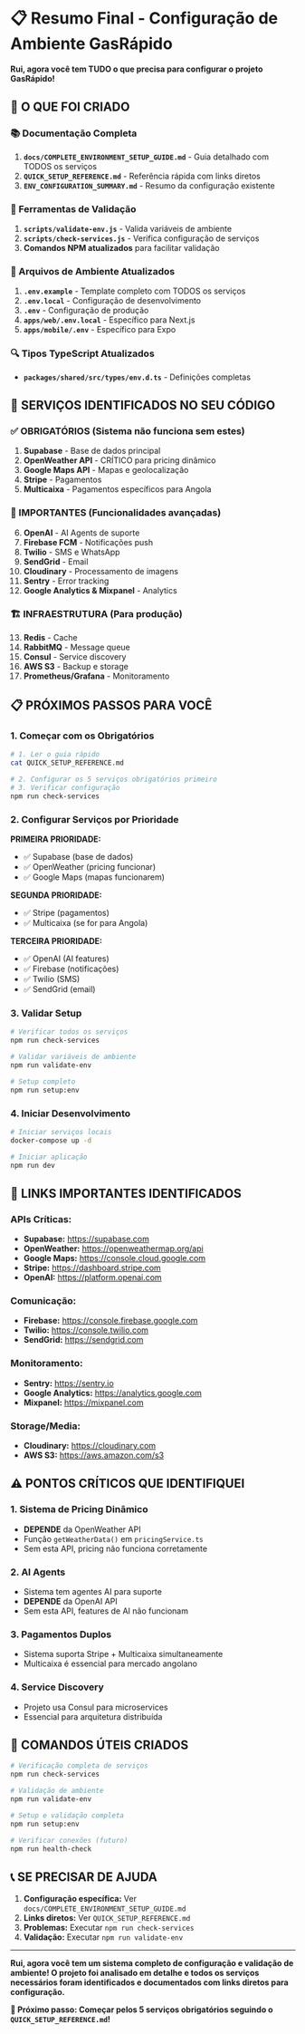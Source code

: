 # 📋 Resumo Final - Configuração de Ambiente GasRápido

**Rui, agora você tem TUDO o que precisa para configurar o projeto GasRápido!**

## 🎯 O QUE FOI CRIADO

### 📚 Documentação Completa
1. **`docs/COMPLETE_ENVIRONMENT_SETUP_GUIDE.md`** - Guia detalhado com TODOS os serviços
2. **`QUICK_SETUP_REFERENCE.md`** - Referência rápida com links diretos
3. **`ENV_CONFIGURATION_SUMMARY.md`** - Resumo da configuração existente

### 🔧 Ferramentas de Validação
1. **`scripts/validate-env.js`** - Valida variáveis de ambiente
2. **`scripts/check-services.js`** - Verifica configuração de serviços
3. **Comandos NPM atualizados** para facilitar validação

### 📁 Arquivos de Ambiente Atualizados
1. **`.env.example`** - Template completo com TODOS os serviços
2. **`.env.local`** - Configuração de desenvolvimento
3. **`.env`** - Configuração de produção
4. **`apps/web/.env.local`** - Específico para Next.js
5. **`apps/mobile/.env`** - Específico para Expo

### 🔍 Tipos TypeScript Atualizados
- **`packages/shared/src/types/env.d.ts`** - Definições completas

## 🚀 SERVIÇOS IDENTIFICADOS NO SEU CÓDIGO

### ✅ OBRIGATÓRIOS (Sistema não funciona sem estes)
1. **Supabase** - Base de dados principal
2. **OpenWeather API** - CRÍTICO para pricing dinâmico 
3. **Google Maps API** - Mapas e geolocalização
4. **Stripe** - Pagamentos
5. **Multicaixa** - Pagamentos específicos para Angola

### 🔧 IMPORTANTES (Funcionalidades avançadas)
6. **OpenAI** - AI Agents de suporte
7. **Firebase FCM** - Notificações push
8. **Twilio** - SMS e WhatsApp
9. **SendGrid** - Email
10. **Cloudinary** - Processamento de imagens
11. **Sentry** - Error tracking
12. **Google Analytics & Mixpanel** - Analytics

### 🏗️ INFRAESTRUTURA (Para produção)
13. **Redis** - Cache
14. **RabbitMQ** - Message queue
15. **Consul** - Service discovery
16. **AWS S3** - Backup e storage
17. **Prometheus/Grafana** - Monitoramento

## 📋 PRÓXIMOS PASSOS PARA VOCÊ

### 1. **Começar com os Obrigatórios**
```bash
# 1. Ler o guia rápido
cat QUICK_SETUP_REFERENCE.md

# 2. Configurar os 5 serviços obrigatórios primeiro
# 3. Verificar configuração
npm run check-services
```

### 2. **Configurar Serviços por Prioridade**

**PRIMEIRA PRIORIDADE:**
- ✅ Supabase (base de dados)
- ✅ OpenWeather (pricing funcionar)
- ✅ Google Maps (mapas funcionarem)

**SEGUNDA PRIORIDADE:**
- ✅ Stripe (pagamentos)
- ✅ Multicaixa (se for para Angola)

**TERCEIRA PRIORIDADE:**
- ✅ OpenAI (AI features)
- ✅ Firebase (notificações)
- ✅ Twilio (SMS)
- ✅ SendGrid (email)

### 3. **Validar Setup**
```bash
# Verificar todos os serviços
npm run check-services

# Validar variáveis de ambiente
npm run validate-env

# Setup completo
npm run setup:env
```

### 4. **Iniciar Desenvolvimento**
```bash
# Iniciar serviços locais
docker-compose up -d

# Iniciar aplicação
npm run dev
```

## 🔗 LINKS IMPORTANTES IDENTIFICADOS

### APIs Críticas:
- **Supabase:** https://supabase.com
- **OpenWeather:** https://openweathermap.org/api
- **Google Maps:** https://console.cloud.google.com
- **Stripe:** https://dashboard.stripe.com
- **OpenAI:** https://platform.openai.com

### Comunicação:
- **Firebase:** https://console.firebase.google.com
- **Twilio:** https://console.twilio.com
- **SendGrid:** https://sendgrid.com

### Monitoramento:
- **Sentry:** https://sentry.io
- **Google Analytics:** https://analytics.google.com
- **Mixpanel:** https://mixpanel.com

### Storage/Media:
- **Cloudinary:** https://cloudinary.com
- **AWS S3:** https://aws.amazon.com/s3

## ⚠️ PONTOS CRÍTICOS QUE IDENTIFIQUEI

### 1. **Sistema de Pricing Dinâmico**
- **DEPENDE** da OpenWeather API
- Função `getWeatherData()` em `pricingService.ts` 
- Sem esta API, pricing não funciona corretamente

### 2. **AI Agents**
- Sistema tem agentes AI para suporte
- **DEPENDE** da OpenAI API
- Sem esta API, features de AI não funcionam

### 3. **Pagamentos Duplos**
- Sistema suporta Stripe + Multicaixa simultaneamente
- Multicaixa é essencial para mercado angolano

### 4. **Service Discovery**
- Projeto usa Consul para microservices
- Essencial para arquitetura distribuída

## 🎯 COMANDOS ÚTEIS CRIADOS

```bash
# Verificação completa de serviços
npm run check-services

# Validação de ambiente
npm run validate-env

# Setup e validação completa
npm run setup:env

# Verificar conexões (futuro)
npm run health-check
```

## 📞 SE PRECISAR DE AJUDA

1. **Configuração específica:** Ver `docs/COMPLETE_ENVIRONMENT_SETUP_GUIDE.md`
2. **Links diretos:** Ver `QUICK_SETUP_REFERENCE.md`
3. **Problemas:** Executar `npm run check-services`
4. **Validação:** Executar `npm run validate-env`

---

**Rui, agora você tem um sistema completo de configuração e validação de ambiente! O projeto foi analisado em detalhe e todos os serviços necessários foram identificados e documentados com links diretos para configuração.**

**🎉 Próximo passo: Começar pelos 5 serviços obrigatórios seguindo o `QUICK_SETUP_REFERENCE.md`!**